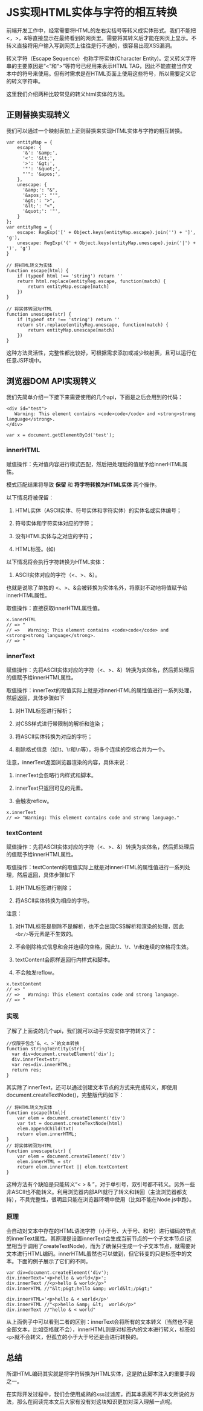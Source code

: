 # JS实现HTML实体与字符的相互转换

前端开发工作中，经常需要将HTML的左右尖括号等转义成实体形式。我们不能把<，>，&等直接显示在最终看到的网页里。需要将其转义后才能在网页上显示。不转义直接将用户输入写到网页上往往是行不通的，很容易出现XSS漏洞。

转义字符（Escape Sequence）也称字符实体(Character Entity)。定义转义字符串的主要原因是“<”和“>”等符号已经用来表示HTML TAG，因此不能直接当作文本中的符号来使用。但有时需求是在HTML页面上使用这些符号，所以需要定义它的转义字符串。

这里我们介绍两种比较常见的转义html实体的方法。

## 正则替换实现转义

我们可以通过一个映射表加上正则替换来实现HTML实体与字符的相互转换。

````
var entityMap = {
    escape: {
      '&': '&amp;',
      '<': '&lt;',
      '>': '&gt;',
      '"': '&quot;',
      "'": '&apos;',
    },
    unescape: {
      '&amp;': "&",
      '&apos;': "'",
      '&gt;': ">",
      '&lt;': "<",
      '&quot;': '"',
    }
};
var entityReg = {
    escape: RegExp('[' + Object.keys(entityMap.escape).join('') + ']', 'g'),
    unescape: RegExp('(' + Object.keys(entityMap.unescape).join('|') + ')', 'g')
}
 
// 将HTML转义为实体
function escape(html) {
    if (typeof html !== 'string') return ''
    return html.replace(entityReg.escape, function(match) {
        return entityMap.escape[match]
    })
}

// 将实体转回为HTML
function unescape(str) {
    if (typeof str !== 'string') return ''
    return str.replace(entityReg.unescape, function(match) {
        return entityMap.unescape[match]
    })   
}
````

这种方法灵活性，完整性都比较好，可根据需求添加或减少映射表，且可以运行在任意JS环境中。

## 浏览器DOM API实现转义

我们先简单介绍一下接下来需要使用的几个api，下面是之后会用到的代码：

````
<div id="test">
   Warning: This element contains <code>code</code> and <strong>strong language</strong>.
</div>

var x = document.getElementById('test');
````


### innerHTML

赋值操作：先对值内容进行模式匹配，然后把处理后的值赋予给innerHTML属性。

模式匹配结果将导致 **保留** 和 **将字符转换为HTML实体** 两个操作。

以下情况将被保留：

1. HTML实体（ASCII实体、符号实体和字符实体）的实体名或实体编号；

2. 符号实体和字符实体对应的字符；

3. 没有HTML实体与之对应的字符；

4. HTML标签。(如<img>)

以下情况将会执行字符转换为HTML实体：

1. ASCII实体对应的字符（<、>、&）。

也就是说除了单独的 <、>、&会被转换为实体名外，将原封不动地将值赋予给innerHTML属性。

取值操作：直接获取innerHTML属性值。

````
x.innerHTML
// => "
// =>   Warning: This element contains <code>code</code> and <strong>strong language</strong>.
// => "
````

### innerText

赋值操作：先将ASCII实体对应的字符（<、>、&）转换为实体名，然后把处理后的值赋予给innerHTML属性。

取值操作：innerText的取值实际上就是对innerHTML的属性值进行一系列处理，然后返回，具体步骤如下

1. 对HTML标签进行解析；

2. 对CSS样式进行带限制的解析和渲染；

3. 将ASCII实体转换为对应的字符；

4. 剔除格式信息（如\t、\r和\n等），将多个连续的空格合并为一个。

注意，innerText返回浏览器渲染的内容，具体来说：

1. innerText会忽略行内样式和脚本。

2. innerText只返回可见的元素。

3. 会触发reflow。

````
x.innerText
// => "Warning: This element contains code and strong language."
````

### textContent

赋值操作：先将ASCII实体对应的字符（<、>、&）转换为实体名，然后把处理后的值赋予给innerHTML属性。

取值操作：textContent的取值实际上就是对innerHTML的属性值进行一系列处理，然后返回，具体步骤如下

1. 对HTML标签进行剔除；

2. 将ASCII实体转换为相应的字符。

注意：

1. 对HTML标签是剔除不是解析，也不会出现CSS解析和渲染的处理，因此`<br/>`等元素是不生效的。

2. 不会剔除格式信息和合并连续的空格，因此\t、\r、\n和连续的空格将生效。

3. textContent会原样返回行内样式和脚本。

4. 不会触发reflow。

````
x.textContent
// => "
// =>   Warning: This element contains code and strong language.
// => "
````

### 实现

了解了上面说的几个api，我们就可以动手实现实体字符转义了：

````
//仅限于包含`&、<、>`的文本转换
function stringToEntity(str){
  var div=document.createElement('div');
  div.innerText=str;
  var res=div.innerHTML;
  return res;
}
````

其实除了innerText，还可以通过创建文本节点的方式来完成转义，即使用document.createTextNode()，完整版代码如下：

````
// 将HTML转义为实体
function escape(html){
    var elem = document.createElement('div')
    var txt = document.createTextNode(html)
    elem.appendChild(txt)
    return elem.innerHTML;
}
// 将实体转回为HTML
function unescape(str) {
    var elem = document.createElement('div')
    elem.innerHTML = str
    return elem.innerText || elem.textContent
}
````

这种方法有个缺陷是只能转义“< > & ”，对于单引号，双引号都不转义。另外一些非ASCII也不能转义。利用浏览器内部API就行了转义和转回（主流浏览器都支持），不具完整性，很明显只能在浏览器环境中使用（比如不能在Node.js中跑）。

### 原理

会自动对文本中存在的HTML语法字符（小于号、大于号、和号）进行编码的节点的innerText属性。其原理是设置innerText会生成当前节点的一个子文本节点(这里相当于调用了createTextNode)，而为了确保只生成一个子文本节点，就需要对文本进行HTML编码。innerHTML虽然也可以做到，但它转变的只是标签中的文本。下面的例子展示了它们的不同。

````
var div=document.createElement('div');
div.innerText='<p>hello & world</p>';
div.innerText //<p>hello & world</p>"
div.innerHTML //"&lt;p&gt;hello &amp; world&lt;/p&gt;"

div.innerHTML='<p>hello & < world</p>'
div.innerHTML //"<p>hello &amp; &lt;  world</p>"
div.innerText //"hello & < world"
````

从上面例子中可以看到二者的区别：innerText会将所有的文本转义（当然也不是全部文本，比如空格就不会），innerHTML则是对标签內的文本进行转义，标签如`<p>`就不会转义，但孤立的小于大于号还是会进行转换的。

## 总结

所谓HTML编码其实就是将字符转换为HTML实体，这是防止脚本注入的重要手段之一。

在实际开发过程中，我们会使用成熟的xss过滤库，而其本质离不开本文所说的方法，那么在阅读完本文后大家有没有对这块知识更加对深入理解一点呢。
